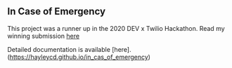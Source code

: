 ## In Case of Emergency

This project was a runner up in the 2020 DEV x Twilio Hackathon. Read my winning submission [here](https://dev.to/hayleydenb/flexible-and-extensible-emergency-contact-information-with-twilio-and-azure-functions-kom)

Detailed documentation is available [here].(https://hayleycd.github.io/in_cas_of_emergency)